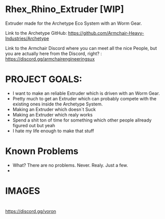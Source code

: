 # Rhex_Rhino_Extruder [WIP]
Extruder made for the Archetype Eco System with an Worm Gear.

Link to the Archetype GitHub: https://github.com/Armchair-Heavy-Industries/Archetype

Link to the Armchair Discord where you can meet all the nice People, but you are actually here from the Discord, right? : https://discord.gg/armchairengineeringsux

# PROJECT GOALS:
- I want to make an reliable Extruder which is driven with an Worm Gear.
- Pretty much to get an Extruder which can probably compete with the existing ones inside the Archetype System.
- Making an Extruder which doesn`t Suck
- Making an Extruder which realy works
- Spend a shit ton of time for something which other people allready figured out but yeah
- I hate my life enough to make that stuff

# Known Problems
- What? There are no problems. Never. Realy. Just a few.
- 
# IMAGES

#



https://discord.gg/voron
